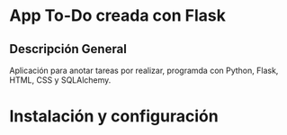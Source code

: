 # App To-Do creada con Flask

## Descripción General

Aplicación para anotar tareas por realizar, programda con Python, Flask, HTML, CSS y SQLAlchemy.

# Instalación y configuración
